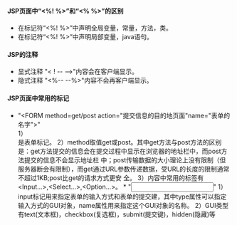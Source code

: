 #### JSP页面中“<%! %>”和“<% %>”的区别
  * 在标记符“<%! %>”中声明全局变量，常量，方法，类。
  * 在标记符“<%! %>”中声明局部变量，java语句。
#### JSP的注释
   * 显式注释
      "< ! -- -->"内容会在客户端显示。
   * 隐式注释
      "<%-- --%>"内容不会再客户端显示。
#### JSP页面中常用的标记
   * "<FORM method=get/post action="提交信息的目的地页面"name="表单的名字">"     
     1）<FORM>是表单标记。
     2）method取值get或post。其中get方法与post方法的区别是：get方法提交的信息会在提交过程中显示在浏览器的地址栏中，而post方法提交的信息不会显示地址栏         中；post传输数据的大小理论上没有限制（但服务器断会有限制），而get通过URL参数传递数据，受URL的长度的限制通常不超过1KB;post比get的请求方式更安        全。
     3）内容中常用的标签有<Input...>,<Select...>,<Option...>。
    * "<Input type="输入对象的GUI类型" name="名字">"
     1）input标记用来指定表单的输入方式和表单的提交建，其中type属性可以指定输入方式的GUI对象，name属性用来指定这个GUI对象的名称。
     2）GUI类型有text(文本框)，checkbox(复选框)，submit(提交键)，hidden(隐藏)等
   
